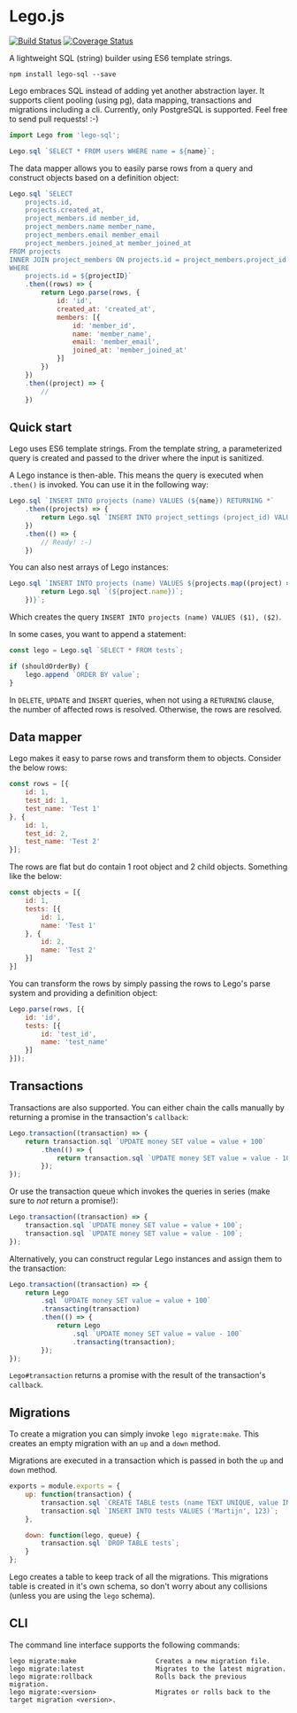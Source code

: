 # Lego.js
[![Build Status](https://travis-ci.org/martijndeh/lego.svg?branch=master)](https://travis-ci.org/martijndeh/lego)
[![Coverage Status](https://coveralls.io/repos/martijndeh/lego/badge.svg?branch=master&service=github)](https://coveralls.io/github/martijndeh/lego?branch=master)

A lightweight SQL (string) builder using ES6 template strings.

```
npm install lego-sql --save
```

Lego embraces SQL instead of adding yet another abstraction layer. It supports client pooling (using pg), data mapping, transactions and migrations including a cli. Currently,
only PostgreSQL is supported. Feel free to send pull requests! :-)

```js
import Lego from 'lego-sql';

Lego.sql `SELECT * FROM users WHERE name = ${name}`;
```

The data mapper allows you to easily parse rows from a query and construct objects based on a definition object:

```js
Lego.sql `SELECT
	projects.id,
	projects.created_at,
	project_members.id member_id,
	project_members.name member_name,
	project_members.email member_email
	project_members.joined_at member_joined_at
FROM projects
INNER JOIN project_members ON projects.id = project_members.project_id
WHERE
	projects.id = ${projectID}`
	.then((rows) => {
		return Lego.parse(rows, {
			id: 'id',
			created_at: 'created_at',
			members: [{
				id: 'member_id',
				name: 'member_name',
				email: 'member_email',
				joined_at: 'member_joined_at'
			}]
		})
	})
	.then((project) => {
		//
	})
```

## Quick start

Lego uses ES6 template strings. From the template string, a parameterized
query is created and passed to the driver where the input is sanitized.

A Lego instance is then-able. This means the query is executed when `.then()` is
invoked. You can use it in the following way:
```js
Lego.sql `INSERT INTO projects (name) VALUES (${name}) RETURNING *`
	.then((projects) => {
		return Lego.sql `INSERT INTO project_settings (project_id) VALUES (${projects[0].id})`;
	})
	.then(() => {
		// Ready! :-)
	})
```

You can also nest arrays of Lego instances:
```js
Lego.sql `INSERT INTO projects (name) VALUES ${projects.map((project) => {
		return Lego.sql `(${project.name})`;
	})}`;
```

Which creates the query `INSERT INTO projects (name) VALUES ($1), ($2)`.

In some cases, you want to append a statement:

```js
const lego = Lego.sql `SELECT * FROM tests`;

if (shouldOrderBy) {
	lego.append `ORDER BY value`;
}

```

In `DELETE`, `UPDATE` and `INSERT` queries, when not using a `RETURNING` clause, the number of affected rows is resolved. Otherwise, the rows are resolved.

## Data mapper

Lego makes it easy to parse rows and transform them to objects. Consider the below rows:

```js
const rows = [{
	id: 1,
	test_id: 1,
	test_name: 'Test 1'
}, {
	id: 1,
	test_id: 2,
	test_name: 'Test 2'
}];
```

The rows are flat but do contain 1 root object and 2 child objects. Something like the below:

```js
const objects = [{
	id: 1,
	tests: [{
		id: 1,
		name: 'Test 1'
	}, {
		id: 2,
		name: 'Test 2'
	}]
}]
```

You can transform the rows by simply passing the rows to Lego's parse system and providing a definition object:
```js
Lego.parse(rows, [{
	id: 'id',
	tests: [{
		id: 'test_id',
		name: 'test_name'
	}]
}]);
```

## Transactions

Transactions are also supported. You can either chain the calls manually by returning a promise in the transaction's `callback`:

```js
Lego.transaction((transaction) => {
	return transaction.sql `UPDATE money SET value = value + 100`
		.then(() => {
			return transaction.sql `UPDATE money SET value = value - 100`;
		});
});
```

Or use the transaction queue which invokes the queries in series (make sure to *not* return a promise!):

```js
Lego.transaction((transaction) => {
	transaction.sql `UPDATE money SET value = value + 100`;
	transaction.sql `UPDATE money SET value = value - 100`;
});
```

Alternatively, you can construct regular Lego instances and assign them to the transaction:

```js
Lego.transaction((transaction) => {
	return Lego
		.sql `UPDATE money SET value = value + 100`
		.transacting(transaction)
		.then(() => {
			return Lego
				.sql `UPDATE money SET value = value - 100`
				.transacting(transaction);
		});
});
```

`Lego#transaction` returns a promise with the result of the transaction's `callback`.

## Migrations

To create a migration you can simply invoke `lego migrate:make`. This creates an empty migration with an `up` and a `down` method.

Migrations are executed in a transaction which is passed in both the `up` and `down` method.

```js
exports = module.exports = {
	up: function(transaction) {
		transaction.sql `CREATE TABLE tests (name TEXT UNIQUE, value INTEGER)`;
		transaction.sql `INSERT INTO tests VALUES ('Martijn', 123)`;
	},

	down: function(lego, queue) {
		transaction.sql `DROP TABLE tests`;
	}
};
```

Lego creates a table to keep track of all the migrations. This migrations table is created in it's own schema, so don't worry about any collisions (unless you are using the `lego` schema).

## CLI

The command line interface supports the following commands:

```
lego migrate:make                    Creates a new migration file.
lego migrate:latest                  Migrates to the latest migration.
lego migrate:rollback                Rolls back the previous migration.
lego migrate:<version>               Migrates or rolls back to the target migration <version>.
```
